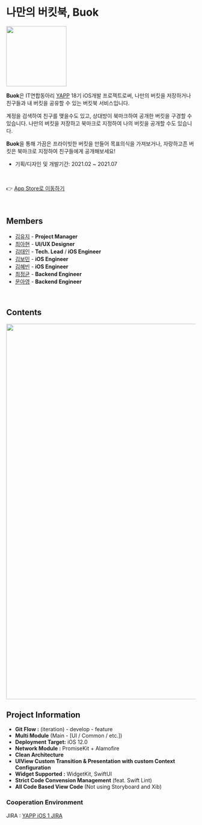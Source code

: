 # 나만의 버킷북, Buok

<img src="https://user-images.githubusercontent.com/22339322/126414872-3691102b-cbbd-4cc7-87e1-8c43630f1e27.png" width="160" height="160">

**Buok**은 IT연합동아리 [YAPP](http://yapp.co.kr) 18기 iOS개발 프로젝트로써, 나만의 버킷을 저장하거나 친구들과 내 버킷을 공유할 수 있는 버킷북 서비스입니다.

 

계정을 검색하여 친구를 맺을수도 있고, 상대방이 북마크하여 공개한 버킷을 구경할 수 있습니다. 나만의 버킷을 저장하고 북마크로 지정하여 나의 버킷을 공개할 수도 있습니다.

 

**Buok**을 통해 가끔은 프라이빗한 버킷을 만들어 목표의식을 가져보거나, 자랑하고픈 버킷은 북마크로 지정하여 친구들에게 공개해보세요!

 

- 기획/디자인 및 개발기간: 2021.02 ~ 2021.07

<br />

👉 [App Store로 이동하기](https://apps.apple.com/kr/app/buok-%EB%B6%81-bucket-buok/id1568840044)

<br />

## Members

* [김유지](https://github.com/snowflake25) - **Project Manager**
* [최아현](https://github.com/ahyun58) - **UI/UX Designer**
* [김태인](https://github.com/della-padula) - **Tech. Lead** / **iOS Engineer**
* [김보민](https://github.com/BOMS2) - **iOS Engineer**
* [김혜빈](https://github.com/kimhyebeen) - **iOS Engineer**
* [최정균](https://github.com/wjdrbs96) - **Backend Engineer**
* [문아영](https://github.com/ayoung0073) - **Backend Engineer**

<br />

## Contents

<img width="999" src="https://user-images.githubusercontent.com/22339322/126416202-88617313-dbaa-4c82-9cd5-4ba1873eba4a.png" />

<br />

## Project Information

- **Git Flow :** (iteration) - develop - feature
- **Multi Module** (Main - [UI / Common / etc.])
- **Deployment Target:** iOS 12.0
- **Network Module :** PromiseKit + Alamofire
- **Clean Architecture**
- **UIView Custom Transition & Presentation with custom Context Configuration**
- **Widget Supported :** WidgetKit, SwiftUI
- **Strict Code Convension Management** (feat. Swift Lint)
- **All Code Based View Code** (Not using Storyboard and Xib)

### Cooperation Environment
JIRA : [YAPP iOS 1 JIRA](https://yappios1.atlassian.net/jira/software/projects/YITEAM/boards/1)
